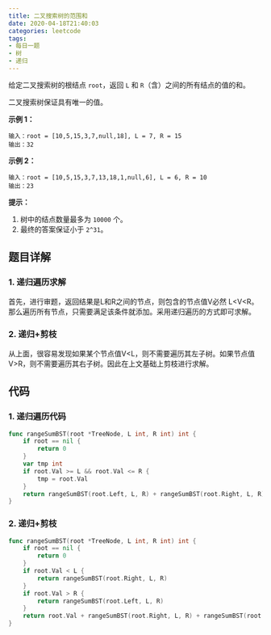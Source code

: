 ```yaml
---
title: 二叉搜索树的范围和
date: 2020-04-18T21:40:03
categories: leetcode
tags:
- 每日一题
- 树
- 递归
---
```


给定二叉搜索树的根结点 `root`，返回 `L` 和 `R`（含）之间的所有结点的值的和。

二叉搜索树保证具有唯一的值。

**示例 1：**

    输入：root = [10,5,15,3,7,null,18], L = 7, R = 15
    输出：32

**示例 2：**

    输入：root = [10,5,15,3,7,13,18,1,null,6], L = 6, R = 10
    输出：23
**提示：**

1. 树中的结点数量最多为 `10000` 个。
2. 最终的答案保证小于 `2^31`。

## 题目详解

### 1. 递归遍历求解

首先，进行审题，返回结果是L和R之间的节点，则包含的节点值V必然 L<V<R。那么遍历所有节点，只需要满足该条件就添加。采用递归遍历的方式即可求解。

### 2. 递归+剪枝

从上面，很容易发现如果某个节点值V<L，则不需要遍历其左子树。如果节点值V>R，则不需要遍历其右子树。因此在上文基础上剪枝进行求解。

## 代码

### 1. 递归遍历代码

```go
func rangeSumBST(root *TreeNode, L int, R int) int {
	if root == nil {
		return 0
	}
	var tmp int
	if root.Val >= L && root.Val <= R {
		tmp = root.Val
	}
	return rangeSumBST(root.Left, L, R) + rangeSumBST(root.Right, L, R) + tmp
}
```

### 2. 递归+剪枝

```go
func rangeSumBST(root *TreeNode, L int, R int) int {
    if root == nil {
        return 0
    }
    if root.Val < L {
        return rangeSumBST(root.Right, L, R)
    }
    if root.Val > R {
        return rangeSumBST(root.Left, L, R)
    }
    return root.Val + rangeSumBST(root.Right, L, R) + rangeSumBST(root.Left, L, R)
}
```



